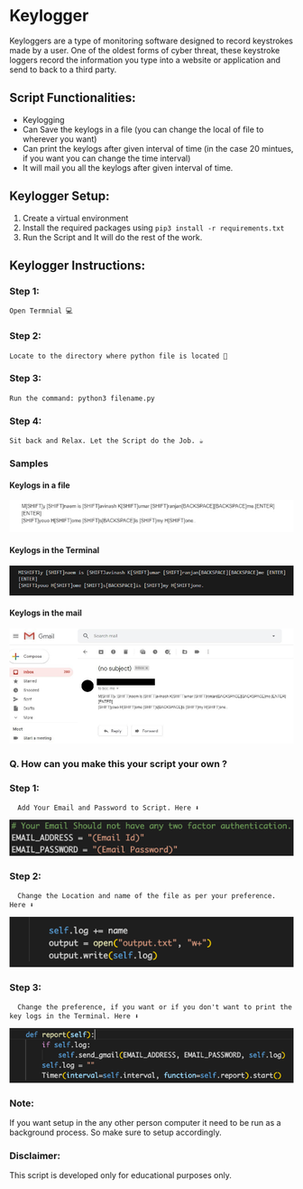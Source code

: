 # Keylogger
Keyloggers are a type of monitoring software designed to record keystrokes made by a user. One of the oldest forms of cyber threat, these keystroke loggers record the information you type into a website or application and send to back to a third party.

## Script Functionalities:

* Keylogging
* Can Save the keylogs in a file (you can change the local of file to wherever you want)
* Can print the keylogs after given interval of time (in the case 20 mintues, if you want you can change the time interval)
* It will mail you all the keylogs after given interval of time.

## Keylogger Setup:
1. Create a virtual environment
2. Install the required packages using `pip3 install -r requirements.txt`
3. Run the Script and It will do the rest of the work.

## Keylogger Instructions:
 ### Step 1: 
    Open Termnial 💻
 ### Step 2: 
    Locate to the directory where python file is located 📂
 ### Step 3: 
    Run the command: python3 filename.py
 ### Step 4: 
    Sit back and Relax. Let the Script do the Job. ☕

    
### Samples
#### Keylogs in a file
![Screenshot (137)](img01.jpg)

#### Keylogs in the Terminal
![Screenshot (139)](img02.jpg)

#### Keylogs in the mail
![Presentation1](img03.jpg)


### Q. How can you make this your script your own ?
 ### Step 1: 
      Add Your Email and Password to Script. Here ⬇
![Screenshot (140)](img04.png)

 ### Step 2: 
      Change the Location and name of the file as per your preference. Here ⬇
![Screenshot (141)](img05.png)

 ### Step 3: 
      Change the preference, if you want or if you don't want to print the key logs in the Terminal. Here ⬇
![Screenshot (142)](img06.png)


### Note:
If you want setup in the any other person computer it need to be run as a background process. So make sure to setup accordingly.

### Disclaimer:
This script is developed only for educational purposes only.